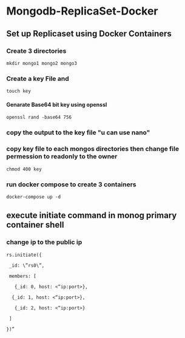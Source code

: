 # Mongodb-ReplicaSet-Docker

## Set up Replicaset using Docker Containers

### Create 3 directories 
```
mkdir mongo1 mongo2 mongo3
```


### Create a key File and 

```
touch key
```

#### Genarate Base64 bit key using openssl 
```
openssl rand -base64 756
```

### copy the output to the key file "u can use nano"

### copy key file to each mongos directories then change file permession to readonly to the owner 
```
chmod 400 key
```

### run docker compose to create 3 containers 
```
docker-compose up -d
```

## execute initiate command in monog primary container shell 
### change ip to the public ip 

```
rs.initiate({

 _id: \”rs0\”,

 members: [

   {_id: 0, host: <“ip:port>},

  {_id: 1, host: <“ip:port>},

   {_id: 2, host: <“ip:port>}

 ]

})”
```

